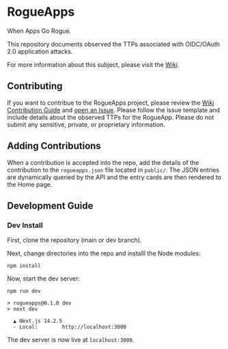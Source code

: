 # RogueApps
When Apps Go Rogue.

This repository documents observed the TTPs associated with OIDC/OAuth 2.0 application attacks.

For more information about this subject, please visit the [Wiki](https://github.com/huntresslabs/rogueapps/wiki).

## Contributing
If you want to contribue to the RogueApps project, please review the [Wiki Contribution Guide](https://github.com/huntresslabs/rogueapps/wiki/Contribution-Guide) and [open an Issue](https://github.com/huntresslabs/rogueapps/issues/new?assignees=&labels=new+rogueapp&projects=&template=custom.md&title=%5BNew+RogueApp%5D%3A+%28RogueApp+Name%29). Please follow the issue template and include details about the observed TTPs for the RogueApp. Please do not submit any sensitive, private, or proprietary information.

## Adding Contributions
When a contribution is accepted into the repo, add the details of the contribution to the `rogueapps.json` file located in `public/`. The JSON entries are dynamically queried by the API and the entry cards are then rendered to the Home page.

## Development Guide
### Dev Install

First, clone the repository (main or dev branch).

Next, change directories into the repo and installl the Node modules:

```
npm install
```

Now, start the dev server:
```
npm run dev
```
```
> rogueapps@0.1.0 dev
> next dev

  ▲ Next.js 14.2.5
  - Local:        http://localhost:3000
```
The dev server is now live at `localhost:3000`.



